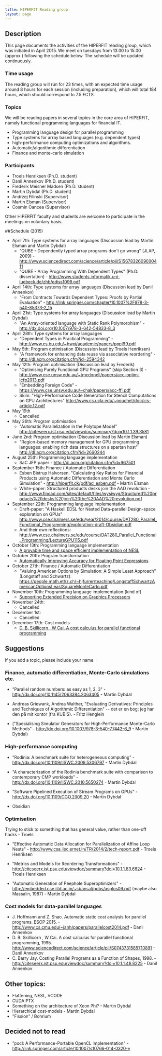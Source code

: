 ```yaml
---
title: HIPERFIT Reading group
layout: page
---
```


## Description

This page documents the activities of the HIPERFIT reading group,
which was initiated in April 2015. We meet on tuesdays from 13:00 to
15:00 (approx.) following the schedule below. The schedule will be
updated continuously.

### Time usage

The reading group will run for 23 times, with an expected time usage
around 8 hours for each session (including preparation), which will
total 184 hours, which should correspond to 7.5 ECTS.

### Topics
We will be reading papers in several topics in the core area of
HIPERFIT, namely functional programming languages for financial IT.

 * Programming language design for parallel programming
 * Type systems for array based languages (e.g. dependent types)
 * high-performance computing optimizations and algorithms.
 * Automatic/algorithmic differentiation
 * Finance and monte-carlo simulation

### Participants
 * Troels Henriksen (Ph.D. student)
 * Danil Annenkov (Ph.D. student)
 * Frederik Meisner Madsen (Ph.D. student)
 * Martin Dybdal (Ph.D. student)
 * Andrzej Filinski (Supervisor)
 * Martin Elsman (Supervisor)
 * Cosmin Oancea (Supervisor)

Other HIPERFIT faculty and students are welcome to participate in the
meetings on voluntary basis.


##Schedule (2015)

 * April 7th: Type systems for array languages (Discussion lead by Martin Elsman and Martin Dybdal)
   * "QUBE - Dependently typed array programs don't go wrong" (JLAP, 2009) - <http://www.sciencedirect.com/science/article/pii/S1567832609000411>
   * "QUBE - Array Programming With Dependent Types" (Ph.D. dissertation) - <http://www.students.informatik.uni-luebeck.de/zhb/ediss1099.pdf>
 * April 14th: Type systems for array languages (Discussion lead by Danil Annenkov)
   * "From Contracts Towards Dependent Types: Proofs by Partial Evaluation" - <http://link.springer.com/chapter/10.1007%2F978-3-540-85373-2_15>
 * April 21st: Type systems for array languages (Discussion lead by Martin Dybdal)
   * "An Array-oriented language with Static Rank Polymorphism" - <http://dx.doi.org/10.1007/978-3-642-54833-8_3>
 * April 28th: Type systems for array languages
   * "Dependent Types in Practical Programming" - http://www.cs.bu.edu/~hwxi/academic/papers/popl99.pdf
 * May 5th: Program optimisation (Discussion lead by Troels Henriksen)
   * "A framework for enhancing data reuse via associative reordering" - <http://dl.acm.org/citation.cfm?id=2594342>
 * May 12th: Program optimisation (Discussion lead by Frederik)
   * "Optimising Purely Functional GPU Programs" (skip Section 3) - <http://www.cse.unsw.edu.au/~tmcdonell/papers/acc-optim-icfp2013.pdf>
   * "Embedding Foreign Code" - <https://www.cse.unsw.edu.au/~chak/papers/acc-ffi.pdf>
   * Skim: "High-Performance Code Generation for Stencil Computations on GPU Architectures" <http://www.cs.ucla.edu/~pouchet/doc/ics-article.12.pdf>
 * May 19th
   * Cancelled
 * May 26th: Program optimisation
   * "Automatic Parallelization in the Polytope Model" <http://citeseerx.ist.psu.edu/viewdoc/summary?doi=10.1.1.39.3581>
 * June 2nd: Program optimisation (Discussion lead by Martin Elsman)
   * "Region-based memory management for GPU programming languages: enabling rich data structures on a spartan host" <http://dl.acm.org/citation.cfm?id=2660244>
 * August 25th: Programming language implementation
   * SaC JFP paper - <http://dl.acm.org/citation.cfm?id=967501>
 * September 15th: Finance / Automatic Differentiation
   * Esben Bistrup Halvorsen. "Calculating Key Ratios for Financial
     Products using Automatic Differentiation and Monte Carlo
     Simulation" - http://hiperfit.dk/pdf/ad_esben.pdf - Martin Elsman
   * White-paper: Structured products desks join the AAD revolution -
     <http://www.fincad.com/sites/default/files/wysiwyg/Structured%20products%20desks%20join%20the%20AAD%20revolution.pdf>
 * September 22th: Programming language implementation
   * Draft-paper: "A Haskell EDSL for Nested Data-parallel
     Design-space exploration on GPUs"
     <http://www.cse.chalmers.se/edu/year/2014/course/DAT280_Parallel_Functional_Programming/exploration-draft-Obsidian.pdf>
   * And their own reflections:
     <http://www.cse.chalmers.se/edu/course/DAT280_Parallel_Functional_Programming/LectureGPU115.pdf>
 * October 13th: Programming language implementation
   * [A provable time and space efficient implementation of NESL](http://dl.acm.org/citation.cfm?id=232650)
 * October 20th: Program transformation
   * [Automatically Improving Accuracy for Floating Point Expressions](http://herbie.uwplse.org/pldi15-paper.pdf)
 * October 27th: Finance / Automatic Differentiation
   * "Valuing American Options by Simulation: A Simple Least Approach" (Longstaff and Schwartz): <https://people.math.ethz.ch/~hjfurrer/teaching/LongstaffSchwartzAmericanOptionsLeastSquareMonteCarlo.pdf>
 * November 10th: Programming language implementation (kind of)
   * [Supporting Extended Precision on Graphics Processors](http://event.cwi.nl/damon2010/gpuprecision.pdf)
 * November 24th:
    * Cancelled
 * December 1st: 
    * Cancelled
 * December 17th: Cost models
    * [D. B. Skillicorn , W Cai. A cost calculus for parallel functional programming](http://www.sciencedirect.com/science/article/pii/S0743731585710891)

## Suggestions

If you add a topic, please include your name

### Finance, automatic differentiation, Monte-Carlo simulations etc.

 * "Parallel random numbers: as easy as 1, 2, 3" - http://dx.doi.org/10.1145/2063384.2063405 - Martin Dybdal

 * Andreas Griewank, Andrea Walther, "Evaluating Derivatives: Principles and Techniques of Algorithmic Differentiation" -- det er en bog; jeg har den på mit kontor (fra KUBIS). - Fritz Henglein

 * ("Specialising Simulator Generators for High-Performance Monte-Carlo Methods" - http://dx.doi.org/10.1007/978-3-540-77442-6_9 - Martin Dybdal)

### High-performance computing

 * "Rodinia: A benchmark suite for heterogeneous computing" - http://dx.doi.org/10.1109/IISWC.2009.5306797 - Martin Dybdal

 * "A characterization of the Rodinia benchmark suite with comparison to contemporary CMP workloads" - http://dx.doi.org/10.1109/IISWC.2010.5650274 - Martin Dybdal

 * "Software Pipelined Execution of Stream Programs on GPUs" - http://dx.doi.org/10.1109/CGO.2009.20 - Martin Dybdal

 * Obsidian

### Optimisation

Trying to stick to something that has general value, rather than one-off hacks - Troels

 * "Effective Automatic Data Allocation for Parallelization of Affine Loop Nests" - http://www.csa.iisc.ernet.in/TR/2014/2/tech-report.pdf - Troels Henriksen

 * "Metrics and Models for Reordering Transformations" - http://citeseerx.ist.psu.edu/viewdoc/summary?doi=10.1.1.83.6624 - Troels Henriksen

 * "Automatic Generation of Peephole Superoptimizers" - http://embedded.cse.iitd.ac.in/~sbansal/pubs/asplos06.pdf (maybe also Massalin, 1987) - Martin Dybdal

### Cost models for data-parallel languages

* J.  Hoffmann  and  Z.  Shao. Automatic  static  cost  analysis  for  parallel programs. ESOP 2015. - http://www.cs.cmu.edu/~janh/papers/parallelcost2014.pdf - Danil Annenkov
* D. B. Skillicorn , W Cai. A cost calculus for parallel functional programming, 1995. - http://www.sciencedirect.com/science/article/pii/S0743731585710891 - Danil Annenkov
*  C. Barry Jay. Costing Parallel Programs as a Function of Shapes, 1998. - http://citeseerx.ist.psu.edu/viewdoc/summary?doi=10.1.1.48.8225 - Danil Annenkov

## Other topics:

 * Flattening, NESL, VCODE
 * CUDA PTX
 * Something on the architecture of Xeon Phi? - Martin Dybdal
 * Hierarchical cost-models - Martin Dybdal
 * "Fission" / Bohrium

## Decided not to read

 *  "pocl: A Performance-Portable OpenCL Implementation" - http://link.springer.com/article/10.1007/s10766-014-0320-y
